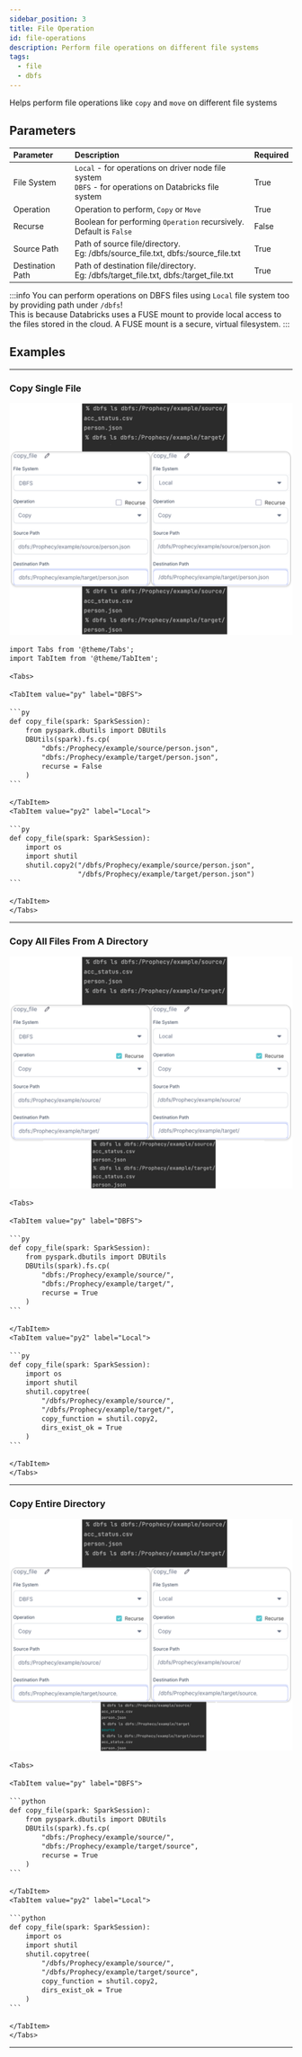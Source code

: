 ```yaml
---
sidebar_position: 3
title: File Operation
id: file-operations
description: Perform file operations on different file systems
tags:
  - file
  - dbfs
---
```


Helps perform file operations like `copy` and `move` on different file systems

## Parameters

| Parameter        | Description                                                                                                 | Required |
| :--------------- | :---------------------------------------------------------------------------------------------------------- | :------- |
| File System      | `Local` - for operations on driver node file system <br/> `DBFS` - for operations on Databricks file system | True     |
| Operation        | Operation to perform, `Copy` or `Move`                                                                      | True     |
| Recurse          | Boolean for performing `Operation` recursively. Default is `False`                                          | False    |
| Source Path      | Path of source file/directory. <br/>Eg: /dbfs/source_file.txt, dbfs:/source_file.txt                        | True     |
| Destination Path | Path of destination file/directory. <br/> Eg: /dbfs/target_file.txt, dbfs:/target_file.txt                  | True     |

:::info
You can perform operations on DBFS files using `Local` file system too by providing path under `/dbfs`!<br/> This is because Databricks uses a FUSE mount to provide local access to the files stored in the cloud. A FUSE mount is a secure, virtual filesystem.
:::

## Examples

---

### Copy Single File

![Example usage of File Operation - 1](./img/fileops_eg_1.png)

````mdx-code-block
import Tabs from '@theme/Tabs';
import TabItem from '@theme/TabItem';

<Tabs>

<TabItem value="py" label="DBFS">

```py
def copy_file(spark: SparkSession):
    from pyspark.dbutils import DBUtils
    DBUtils(spark).fs.cp(
        "dbfs:/Prophecy/example/source/person.json",
        "dbfs:/Prophecy/example/target/person.json",
        recurse = False
    )
```

</TabItem>
<TabItem value="py2" label="Local">

```py
def copy_file(spark: SparkSession):
    import os
    import shutil
    shutil.copy2("/dbfs/Prophecy/example/source/person.json",
                 "/dbfs/Prophecy/example/target/person.json")
```

</TabItem>
</Tabs>

````

---

### Copy All Files From A Directory

![Example usage of File Operation - 2](./img/fileops_eg_2.png)

````mdx-code-block
<Tabs>

<TabItem value="py" label="DBFS">

```py
def copy_file(spark: SparkSession):
    from pyspark.dbutils import DBUtils
    DBUtils(spark).fs.cp(
        "dbfs:/Prophecy/example/source/",
        "dbfs:/Prophecy/example/target/",
        recurse = True
    )
```

</TabItem>
<TabItem value="py2" label="Local">

```py
def copy_file(spark: SparkSession):
    import os
    import shutil
    shutil.copytree(
        "/dbfs/Prophecy/example/source/",
        "/dbfs/Prophecy/example/target/",
        copy_function = shutil.copy2,
        dirs_exist_ok = True
    )
```

</TabItem>
</Tabs>

````

---

### Copy Entire Directory

![Example usage of File Operation - 3](./img/fileops_eg_3.png)

````mdx-code-block
<Tabs>

<TabItem value="py" label="DBFS">

```python
def copy_file(spark: SparkSession):
    from pyspark.dbutils import DBUtils
    DBUtils(spark).fs.cp(
        "dbfs:/Prophecy/example/source/",
        "dbfs:/Prophecy/example/target/source",
        recurse = True
    )
```

</TabItem>
<TabItem value="py2" label="Local">

```python
def copy_file(spark: SparkSession):
    import os
    import shutil
    shutil.copytree(
        "/dbfs/Prophecy/example/source/",
        "/dbfs/Prophecy/example/target/source",
        copy_function = shutil.copy2,
        dirs_exist_ok = True
    )
```

</TabItem>
</Tabs>

````

---
